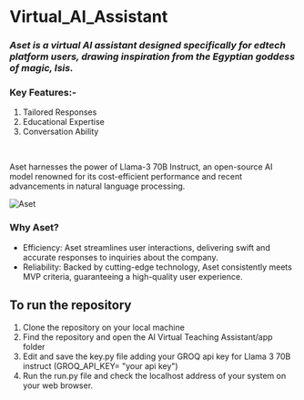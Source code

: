# Virtual_AI_Assistant
### <i> Aset is a virtual AI assistant designed specifically for edtech platform users, drawing inspiration from the Egyptian goddess of magic, Isis.​</i>

### <p>Key Features:-​</p>

1. Tailored Responses​
2. Educational Expertise​
3. Conversation Ability​

​<p>Aset harnesses the power of Llama-3 70B Instruct, an open-source AI model renowned for its cost-efficient performance and recent advancements in natural language processing.​</p>

![Aset](https://github.com/Srijan0519/Virtual_AI_Assistant/assets/69349663/01650b70-93e4-4724-8d93-0ad872993e65)

### Why Aset?​

- Efficiency: Aset streamlines user interactions, delivering swift and accurate responses to inquiries about the company.​
- Reliability: Backed by cutting-edge technology, Aset consistently meets MVP criteria, guaranteeing a high-quality user experience.

## To run the repository
1. Clone the repository on your local machine
2. Find the repository and open the AI Virtual Teaching Assistant/app folder
3. Edit and save the key.py file adding your GROQ api key for Llama 3 70B instruct (GROQ_API_KEY= "your api key")
4. Run the run.py file and check the localhost address of your system on your web browser.


